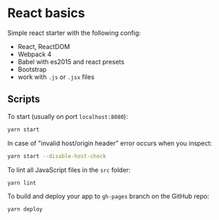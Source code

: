 # React basics

Simple react starter with the following config:

- React, ReactDOM
- Webpack 4
- Babel with es2015 and react presets
- Bootstrap
- work with `.js` or `.jsx` files

## Scripts

To start (usually on port `localhost:8080`):

```bash
yarn start
```

In case of "invalid host/origin header" error occurs when you inspect:

```bash
yarn start --disable-host-check
```

To lint all JavaScript files in the `src` folder:

```bash
yarn lint
```

To build and deploy your app to `gh-pages` branch on the GitHub repo:

```bash
yarn deploy
```
